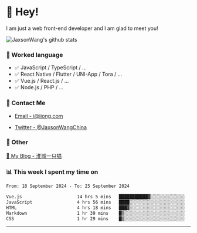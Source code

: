 # 👋 Hey!

I am just a web front-end developer and I am glad to meet you!

![JaxsonWang's github stats](https://github-readme-stats.vercel.app/api?username=JaxsonWang&&show_icons=true&&title_color=1abc9c&&icon_color=1abc9c)


### 📝 Worked language

- ✅ JavaScript / TypeScript / ...
- ✅ React Native / Flutter / UNI-App / Tora / ...
- ✅ Vue.js / React.js / ...
- ✅ Node.js / PHP / ...

### 📮 Contact Me

- [Email - i@iiong.com](mailto:i@iiong.com)

- [Twitter - @JaxsonWangChina](https://twitter.com/JaxsonWangChina)

### 🤪 Other

[📌 My Blog - 淮城一只猫](https://iiong.com)

### 📊 This week I spent my time on

<!--START_SECTION:waka-->

```txt
From: 18 September 2024 - To: 25 September 2024

Vue.js                     14 hrs 5 mins   ███████████▓░░░░░░░░░░░░░   46.00 %
JavaScript                 4 hrs 56 mins   ████░░░░░░░░░░░░░░░░░░░░░   16.12 %
HTML                       4 hrs 18 mins   ███▓░░░░░░░░░░░░░░░░░░░░░   14.08 %
Markdown                   1 hr 39 mins    █▒░░░░░░░░░░░░░░░░░░░░░░░   05.40 %
CSS                        1 hr 29 mins    █▒░░░░░░░░░░░░░░░░░░░░░░░   04.87 %
```

<!--END_SECTION:waka-->

---
